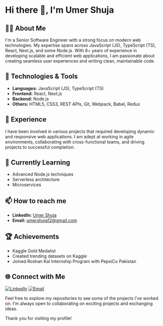 # Hi there 👋, I'm Umer Shuja

## 👨‍💻 About Me
I'm a Senior Software Engineer with a strong focus on modern web technologies. My expertise spans across JavaScript (JS), TypeScript (TS), React, Next.js, and some Node.js. With 8+ years of experience in developing scalable and efficient web applications, I am passionate about creating seamless user experiences and writing clean, maintainable code.

## 🚀 Technologies & Tools
- **Languages:** JavaScript (JS), TypeScript (TS)
- **Frontend:** React, Next.js
- **Backend:** Node.js
- **Others:** HTML5, CSS3, REST APIs, Git, Webpack, Babel, Redux

## 💼 Experience
I have been involved in various projects that required developing dynamic and responsive web applications. I am adept at working in agile environments, collaborating with cross-functional teams, and driving projects to successful completion.

## 🌱 Currently Learning
- Advanced Node.js techniques
- Serverless architecture
- Microservices

## 📫 How to reach me
- **LinkedIn:** [Umer Shuja](https://www.linkedin.com/in/umershujadev/)
- **Email:** umershuja12@gmail.com

## 🏆 Achievements
- Kaggle Gold Medalist
- Created trending datasets on Kaggle
- Joined Roshan Kal Internship Program with PepsiCo Pakistan

## 🌐 Connect with Me
[![LinkedIn](https://img.shields.io/badge/LinkedIn-Connect-blue)](https://www.linkedin.com/in/umershujadev/)
[![Email](https://img.shields.io/badge/Email-Contact-red)](mailto:umershuja12@gmail.com)

Feel free to explore my repositories to see some of the projects I've worked on. I'm always open to collaborating on exciting projects and exchanging ideas.

Thank you for visiting my profile!

